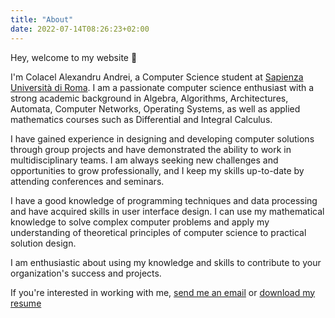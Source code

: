 ```yaml
---
title: "About"
date: 2022-07-14T08:26:23+02:00
---
```


Hey, welcome to my website 👋

I'm Colacel Alexandru Andrei, a Computer Science student at [Sapienza Università di Roma](https://www.uniroma1.it/it). I am a passionate computer science enthusiast with a strong academic background in Algebra, Algorithms, Architectures, Automata, Computer Networks, Operating Systems, as well as applied mathematics courses such as Differential and Integral Calculus.

I have gained experience in designing and developing computer solutions through group projects and have demonstrated the ability to work in multidisciplinary teams. I am always seeking new challenges and opportunities to grow professionally, and I keep my skills up-to-date by attending conferences and seminars.

I have a good knowledge of programming techniques and data processing and have acquired skills in user interface design. I can use my mathematical knowledge to solve complex computer problems and apply my understanding of theoretical principles of computer science to practical solution design.

I am enthusiastic about using my knowledge and skills to contribute to your organization's success and projects.

If you're interested in working with me, [send me an email](mailto:alexandruandrei659@proton.me) or [download my resume](/resume/alexCV.pdf)
